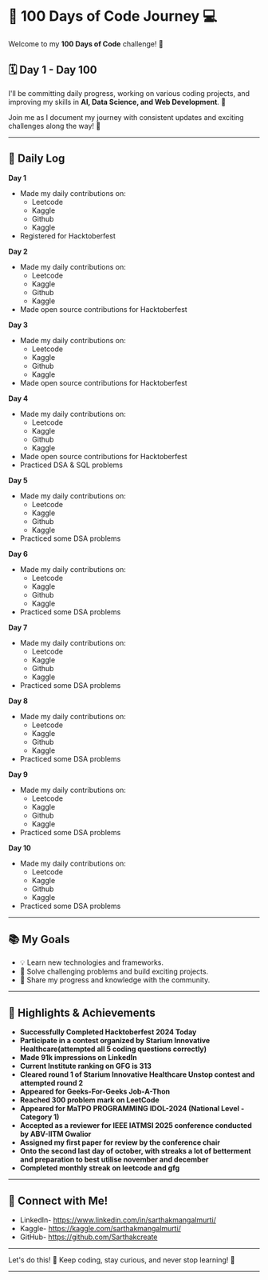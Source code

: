 # 🚀 100 Days of Code Journey 💻

Welcome to my **100 Days of Code** challenge! 🎯

## 🗓 Day 1 - Day 100 
I'll be committing daily progress, working on various coding projects, and improving my skills in **AI, Data Science, and Web Development**. 🌟

Join me as I document my journey with consistent updates and exciting challenges along the way! 🎉

---

## 📅 Daily Log
**Day 1**  
- Made my daily contributions on:  
  - Leetcode  
  - Kaggle  
  - Github  
  - Kaggle  
- Registered for Hacktoberfest  

**Day 2**  
- Made my daily contributions on:  
  - Leetcode  
  - Kaggle  
  - Github  
  - Kaggle  
- Made open source contributions for Hacktoberfest  

**Day 3**  
- Made my daily contributions on:  
  - Leetcode  
  - Kaggle  
  - Github  
  - Kaggle  
- Made open source contributions for Hacktoberfest  

**Day 4**  
- Made my daily contributions on:  
  - Leetcode  
  - Kaggle  
  - Github  
  - Kaggle  
- Made open source contributions for Hacktoberfest  
- Practiced DSA & SQL problems  

**Day 5**  
- Made my daily contributions on:  
  - Leetcode  
  - Kaggle  
  - Github  
  - Kaggle  
- Practiced some DSA problems

**Day 6**  
- Made my daily contributions on:  
  - Leetcode  
  - Kaggle  
  - Github  
  - Kaggle  
- Practiced some DSA problems

**Day 7**  
- Made my daily contributions on:  
  - Leetcode  
  - Kaggle  
  - Github  
  - Kaggle  
- Practiced some DSA problems

**Day 8**  
- Made my daily contributions on:  
  - Leetcode  
  - Kaggle  
  - Github  
  - Kaggle  
- Practiced some DSA problems

**Day 9**  
- Made my daily contributions on:  
  - Leetcode  
  - Kaggle  
  - Github  
  - Kaggle  
- Practiced some DSA problems

**Day 10**  
- Made my daily contributions on:  
  - Leetcode  
  - Kaggle  
  - Github  
  - Kaggle  
- Practiced some DSA problems

---

## 📚 My Goals
- 💡 Learn new technologies and frameworks.
- 🧠 Solve challenging problems and build exciting projects.
- 🌱 Share my progress and knowledge with the community.

---

## 🏅 Highlights & Achievements
- **Successfully Completed Hacktoberfest 2024 Today**
- **Participate in a contest organized by Starium Innovative Healthcare(attempted all 5 coding questions correctly)**
- **Made 91k impressions on LinkedIn**
- **Current Institute ranking on GFG is 313**
- **Cleared round 1 of Starium Innovative Healthcare Unstop contest and attempted round 2**
- **Appeared for Geeks-For-Geeks Job-A-Thon**
- **Reached 300 problem mark on LeetCode**
- **Appeared for MaTPO PROGRAMMING IDOL-2024 (National Level - Category 1)**
- **Accepted as a reviewer for IEEE IATMSI 2025 conference conducted by ABV-IITM Gwalior**
- **Assigned my first paper for review by the conference chair**
- **Onto the second last day of october, with streaks a lot of betterment and preparation to best utilise november and december**
- **Completed monthly streak on leetcode and gfg**

---

## 🔗 Connect with Me!
- LinkedIn- https://www.linkedin.com/in/sarthakmangalmurti/
- Kaggle- https://kaggle.com/sarthakmangalmurti/
- GitHub- https://github.com/Sarthakcreate

---

Let's do this! 💪 Keep coding, stay curious, and never stop learning! 🎯

---
